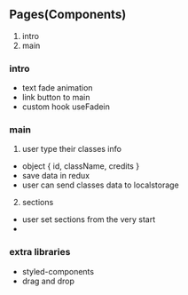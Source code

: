 ## Pages(Components)

1. intro
2. main

### intro

- text fade animation
- link button to main
- custom hook useFadein

### main

1. user type their classes info

- object { id, className, credits }
- save data in redux
- user can send classes data to localstorage

2. sections

- user set sections from the very start
-

### extra libraries

- styled-components
- drag and drop
